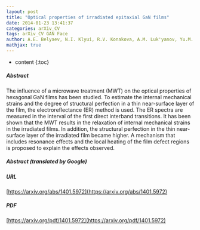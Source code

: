 ```yaml
---
layout: post
title: "Optical properties of irradiated epitaxial GaN films"
date: 2014-01-23 13:41:37
categories: arXiv_CV
tags: arXiv_CV GAN Face
author: A.E. Belyaev, N.I. Klyui, R.V. Konakova, A.M. Luk'yanov, Yu.M. Sveshnikov, A.M. Klyui
mathjax: true
---
```


* content
{:toc}

##### Abstract
The influence of a microwave treatment (MWT) on the optical properties of hexagonal GaN films has been studied. To estimate the internal mechanical strains and the degree of structural perfection in a thin near-surface layer of the film, the electroreflectance (ER) method is used. The ER spectra are measured in the interval of the first direct interband transitions. It has been shown that the MWT results in the relaxation of internal mechanical strains in the irradiated films. In addition, the structural perfection in the thin near-surface layer of the irradiated film became higher. A mechanism that includes resonance effects and the local heating of the film defect regions is proposed to explain the effects observed.

##### Abstract (translated by Google)


##### URL
[https://arxiv.org/abs/1401.5972](https://arxiv.org/abs/1401.5972)

##### PDF
[https://arxiv.org/pdf/1401.5972](https://arxiv.org/pdf/1401.5972)

